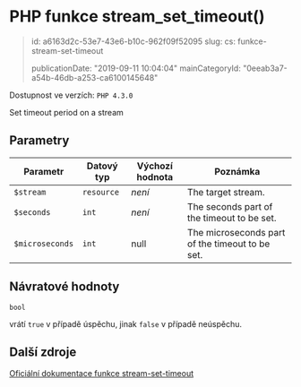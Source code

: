 PHP funkce stream_set_timeout()
===============================

> id: a6163d2c-53e7-43e6-b10c-962f09f52095
> slug:
> 	cs: funkce-stream-set-timeout
>
> publicationDate: "2019-09-11 10:04:04"
> mainCategoryId: "0eeab3a7-a54b-46db-a253-ca6100145648"

Dostupnost ve verzích: `PHP 4.3.0`

Set timeout period on a stream


Parametry
--------------

| Parametr | Datový typ | Výchozí hodnota | Poznámka |
|-----|-----|-----|-----|
| `$stream` | `resource` | *není* | The target stream. |
| `$seconds` | `int` | *není* | The seconds part of the timeout to be set. |
| `$microseconds` | `int` | null | The microseconds part of the timeout to be set. |


Návratové hodnoty
----------------

`bool`

vrátí `true` v případě úspěchu, jinak `false` v případě neúspěchu.

Další zdroje
------------

[Oficiální dokumentace funkce stream-set-timeout](https://www.php.net/manual/en/function.stream-set-timeout.php)
